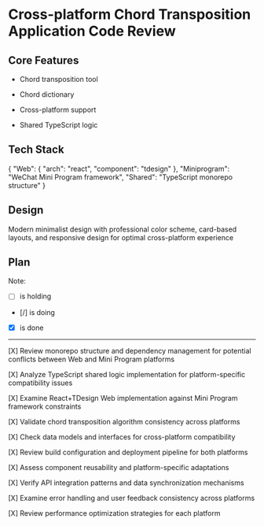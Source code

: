 # Cross-platform Chord Transposition Application Code Review

## Core Features

- Chord transposition tool

- Chord dictionary

- Cross-platform support

- Shared TypeScript logic

## Tech Stack

{
  "Web": {
    "arch": "react",
    "component": "tdesign"
  },
  "Miniprogram": "WeChat Mini Program framework",
  "Shared": "TypeScript monorepo structure"
}

## Design

Modern minimalist design with professional color scheme, card-based layouts, and responsive design for optimal cross-platform experience

## Plan

Note: 

- [ ] is holding
- [/] is doing
- [X] is done

---

[X] Review monorepo structure and dependency management for potential conflicts between Web and Mini Program platforms

[X] Analyze TypeScript shared logic implementation for platform-specific compatibility issues

[X] Examine React+TDesign Web implementation against Mini Program framework constraints

[X] Validate chord transposition algorithm consistency across platforms

[X] Check data models and interfaces for cross-platform compatibility

[X] Review build configuration and deployment pipeline for both platforms

[X] Assess component reusability and platform-specific adaptations

[X] Verify API integration patterns and data synchronization mechanisms

[X] Examine error handling and user feedback consistency across platforms

[X] Review performance optimization strategies for each platform
